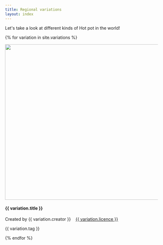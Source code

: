 ```yaml
---
title: Regional variations
layout: index
---
```


<p> 
    Let's take a look at different kinds of Hot pot in the world!
</p>

{% for variation in site.variations %}

<a href = "/{{variation.title}}"><img src="{{ variation.image-url }}" width = 512></a>
<h4>{{ variation.title }}</h4>
<p>Created by {{ variation.creator }} &nbsp;&nbsp; <a href="{{ variation.licence-url }}">{{ variation.licence }}</a></p>
<p>{{ variation.tag }}</p>

{% endfor %}